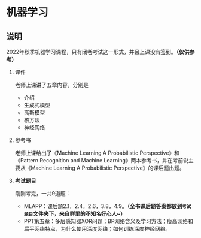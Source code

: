 # 机器学习

## 说明

2022年秋季机器学习课程，只有闭卷考试这一形式，并且上课没有签到。**（仅供参考）**

1. 课件

    老师上课讲了五章内容，分别是

    - 介绍
    - 生成式模型
    - 高斯模型
    - 核方法
    - 神经网络

2. 参考书

    老师上课给出了《Machine Learning A Probabilistic Perspective》和《Pattern Recognition and Machine Learning》两本参考书，并在考前说主要从《Machine Learning A Probabilistic Perspective》的课后题出题。

3. **考试题目**

    刚刚考完，一共9道题：

    - MLAPP：课后题2.1，2.4，2.6，3.8，4.9。**（全书课后题答案都放到`考试题目`文件夹下，来自群里的不知名好心人~）**
    - PPT第五章：多层感知器XOR问题；BP网络含义及学习方法；瘦高网络和扁平网络特点，为什么使用深度网络；如何训练深度神经网络。

